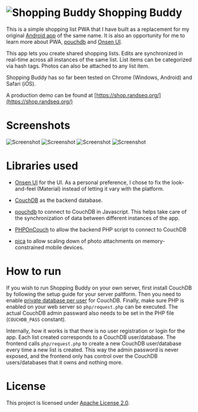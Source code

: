 # ![Shopping Buddy](https://shop.randseq.org/favicon.png "Logo") Shopping Buddy

This is a simple shopping list PWA that I have built as a replacement for my original [Android app](https://play.google.com/store/apps/details?id=com.sevencoins.shoppingbuddy) of the same name. It is also an opportunity for me to learn more about PWA, [pouchdb](https://pouchdb.com/) and [Onsen UI](https://onsen.io).

This app lets you create shared shopping lists. Edits are synchronized in real-time across all instances of the same list. List items can be categorized via hash tags. Photos can also be attached to any list item.

Shopping Buddy has so far been tested on Chrome (Windows, Android) and Safari (iOS).

A production demo can be found at [https://shop.randseq.org/](https://shop.randseq.org/)

# Screenshots
![Screenshot](https://shop.randseq.org/screenshots/screenshot01.png "Screenshot")
![Screenshot](https://shop.randseq.org/screenshots/screenshot02.png "Screenshot")
![Screenshot](https://shop.randseq.org/screenshots/screenshot03.png "Screenshot")
![Screenshot](https://shop.randseq.org/screenshots/screenshot04.png "Screenshot")

# Libraries used

* [Onsen UI](https://onsen.io) for the UI. As a personal preference, I chose to fix the look-and-feel (Material) instead of letting it vary with the platform. 

* [CouchDB](http://couchdb.apache.org) as the backend database.

* [pouchdb](https://pouchdb.com/) to connect to CouchDB in Javascript. This helps take care of the synchronization of data between different instances of the app.

* [PHPOnCouch](https://php-on-couch.readthedocs.io/) to allow the backend PHP script to connect to CouchDB

* [pica](https://github.com/nodeca/pica) to allow scaling down of photo attachments on memory-constrained mobile devices.

# How to run

If you wish to run Shopping Buddy on your own server, first install CouchDB by following the setup guide for your server paltform. Then you need to enable [private database per user](https://docs.couchdb.org/en/stable/config/couch-peruser.html) for CouchDB. Finally, make sure PHP is enabled on your web server so  ```php/request.php``` can be executed. The actual CouchDB admin passward also needs to be set in the PHP file (```COUCHDB_PASS``` constant).

Internally, how it works is that there is no user registration or login for the app. Each list created corresponds to a CouchDB user/database. The frontend calls ```php/request.php``` to create a new CouchDB user/database every time a new list is created. This way the admin password is never exposed, and the frontend only has control over the CouchDB users/databases that it owns and nothing more.

# License

This project is licensed under [Apache License 2.0](https://www.apache.org/licenses/LICENSE-2.0).